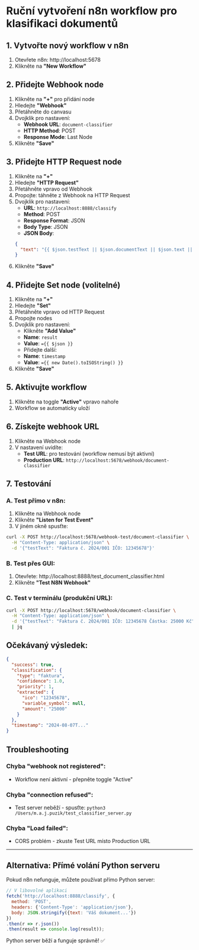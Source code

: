 # Ruční vytvoření n8n workflow pro klasifikaci dokumentů

## 1. Vytvořte nový workflow v n8n

1. Otevřete n8n: http://localhost:5678
2. Klikněte na **"New Workflow"**

## 2. Přidejte Webhook node

1. Klikněte na **"+"** pro přidání node
2. Hledejte **"Webhook"**
3. Přetáhněte do canvasu
4. Dvojklik pro nastavení:
   - **Webhook URL**: `document-classifier`
   - **HTTP Method**: POST
   - **Response Mode**: Last Node
5. Klikněte **"Save"**

## 3. Přidejte HTTP Request node

1. Klikněte na **"+"**
2. Hledejte **"HTTP Request"**
3. Přetáhněte vpravo od Webhook
4. Propojte: táhněte z Webhook na HTTP Request
5. Dvojklik pro nastavení:
   - **URL**: `http://localhost:8888/classify`
   - **Method**: POST
   - **Response Format**: JSON
   - **Body Type**: JSON
   - **JSON Body**:
   ```json
   {
     "text": "{{ $json.testText || $json.documentText || $json.text || 'No text' }}"
   }
   ```
6. Klikněte **"Save"**

## 4. Přidejte Set node (volitelné)

1. Klikněte na **"+"**
2. Hledejte **"Set"**
3. Přetáhněte vpravo od HTTP Request
4. Propojte nodes
5. Dvojklik pro nastavení:
   - Klikněte **"Add Value"**
   - **Name**: `result`
   - **Value**: `={{ $json }}`
   - Přidejte další:
   - **Name**: `timestamp`
   - **Value**: `={{ new Date().toISOString() }}`
6. Klikněte **"Save"**

## 5. Aktivujte workflow

1. Klikněte na toggle **"Active"** vpravo nahoře
2. Workflow se automaticky uloží

## 6. Získejte webhook URL

1. Klikněte na Webhook node
2. V nastavení uvidíte:
   - **Test URL**: pro testování (workflow nemusí být aktivní)
   - **Production URL**: `http://localhost:5678/webhook/document-classifier`

## 7. Testování

### A. Test přímo v n8n:
1. Klikněte na Webhook node
2. Klikněte **"Listen for Test Event"**
3. V jiném okně spusťte:
```bash
curl -X POST http://localhost:5678/webhook-test/document-classifier \
  -H "Content-Type: application/json" \
  -d '{"testText": "Faktura č. 2024/001 IČO: 12345678"}'
```

### B. Test přes GUI:
1. Otevřete: http://localhost:8888/test_document_classifier.html
2. Klikněte **"Test N8N Webhook"**

### C. Test v terminálu (produkční URL):
```bash
curl -X POST http://localhost:5678/webhook/document-classifier \
  -H "Content-Type: application/json" \
  -d '{"testText": "Faktura č. 2024/001 IČO: 12345678 Částka: 25000 Kč"}' \
  | jq
```

## Očekávaný výsledek:
```json
{
  "success": true,
  "classification": {
    "type": "faktura",
    "confidence": 1.0,
    "priority": 1,
    "extracted": {
      "ico": "12345678",
      "variable_symbol": null,
      "amount": "25000"
    }
  },
  "timestamp": "2024-08-07T..."
}
```

## Troubleshooting

### Chyba "webhook not registered":
- Workflow není aktivní - přepněte toggle "Active"

### Chyba "connection refused":
- Test server neběží - spusťte: `python3 /Users/m.a.j.puzik/test_classifier_server.py`

### Chyba "Load failed":
- CORS problém - zkuste Test URL místo Production URL

---

## Alternativa: Přímé volání Python serveru

Pokud n8n nefunguje, můžete používat přímo Python server:

```javascript
// V libovolné aplikaci
fetch('http://localhost:8888/classify', {
  method: 'POST',
  headers: {'Content-Type': 'application/json'},
  body: JSON.stringify({text: 'Váš dokument...'})
})
.then(r => r.json())
.then(result => console.log(result));
```

Python server běží a funguje správně! ✅
